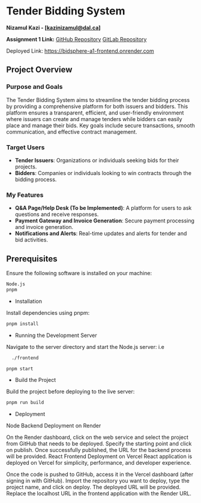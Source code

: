 # Tender Bidding System

**Nizamul Kazi - [kazinizamul@dal.ca]**

**Assignment 1 Link:** 
[GitHub Repository](https://github.com/KaziNizamul/bidsphere-A1/tree/main)
[GitLab Repository](https://git.cs.dal.ca/nkazi/csci_5709_b00961418/-/tree/main/Assignments/Assignment1?ref_type=heads)

Deployed Link: https://bidsphere-a1-frontend.onrender.com

## Project Overview

### Purpose and Goals
The Tender Bidding System aims to streamline the tender bidding process by providing a comprehensive platform for both issuers and bidders. This platform ensures a transparent, efficient, and user-friendly environment where issuers can create and manage tenders while bidders can easily place and manage their bids. Key goals include secure transactions, smooth communication, and effective contract management.

### Target Users
- **Tender Issuers**: Organizations or individuals seeking bids for their projects.
- **Bidders**: Companies or individuals looking to win contracts through the bidding process.

### My Features
- **Q&A Page/Help Desk (To be Implemented)**: A platform for users to ask questions and receive responses.
- **Payment Gateway and Invoice Generation**: Secure payment processing and invoice generation.
- **Notifications and Alerts**: Real-time updates and alerts for tender and bid activities.

## Prerequisites
Ensure the following software is installed on your machine:

```bash
Node.js
pnpm
```

- Installation

Install dependencies using pnpm:

```bash
pnpm install
```

- Running the Development Server

Navigate to the server directory and start the Node.js server:
i.e 

```bash
  ./frontend
```

```bash
pnpm start
```

- Build the Project

Build the project before deploying to the live server:

```bash
pnpm run build
```

- Deployment

Node Backend Deployment on Render

On the Render dashboard, click on the web service and select the project from GitHub that needs to be deployed.
Specify the starting point and click on publish.
Once successfully published, the URL for the backend process will be provided.
React Frontend Deployment on Vercel
React application is deployed on Vercel for simplicity, performance, and developer experience.

Once the code is pushed to GitHub, access it in the Vercel dashboard (after signing in with GitHub).
Import the repository you want to deploy, type the project name, and click on deploy.
The deployed URL will be provided.
Replace the localhost URL in the frontend application with the Render URL.



